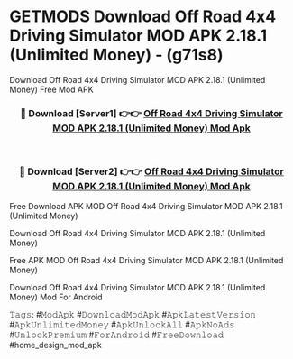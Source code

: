 # GETMODS Download Off Road 4x4 Driving Simulator MOD APK 2.18.1 (Unlimited Money) - (g71s8)
Download Off Road 4x4 Driving Simulator MOD APK 2.18.1 (Unlimited Money) Free Mod APK

<div align="center">
<h3>🔴 Download [Server1] 👉👉 <a href="https://apk-comot.site?title=Off_Road_4x4_Driving_Simulator_MOD_APK_2.18.1_(Unlimited_Money)">Off Road 4x4 Driving Simulator MOD APK 2.18.1 (Unlimited Money) Mod Apk</a></h3><br>

<h3>🔴 Download [Server2] 👉👉 <a href="https://apk-comot.site?title=Off_Road_4x4_Driving_Simulator_MOD_APK_2.18.1_(Unlimited_Money)">Off Road 4x4 Driving Simulator MOD APK 2.18.1 (Unlimited Money) Mod Apk</a></h3>
</div>


Free Download APK MOD Off Road 4x4 Driving Simulator MOD APK 2.18.1 (Unlimited Money)

Download Off Road 4x4 Driving Simulator MOD APK 2.18.1 (Unlimited Money) 

Free APK MOD Off Road 4x4 Driving Simulator MOD APK 2.18.1 (Unlimited Money) 

Download Off Road 4x4 Driving Simulator MOD APK 2.18.1 (Unlimited Money) Mod For Android

𝚃𝚊𝚐𝚜: #𝙼𝚘𝚍𝙰𝚙𝚔 #𝙳𝚘𝚠𝚗𝚕𝚘𝚊𝚍𝙼𝚘𝚍𝙰𝚙𝚔 #𝙰𝚙𝚔𝙻𝚊𝚝𝚎𝚜𝚝𝚅𝚎𝚛𝚜𝚒𝚘𝚗 #𝙰𝚙𝚔𝚄𝚗𝚕𝚒𝚖𝚒𝚝𝚎𝚍𝙼𝚘𝚗𝚎𝚢 #𝙰𝚙𝚔𝚄𝚗𝚕𝚘𝚌𝚔𝙰𝚕𝚕 #𝙰𝚙𝚔𝙽𝚘𝙰𝚍𝚜 #𝚄𝚗𝚕𝚘𝚌𝚔𝙿𝚛𝚎𝚖𝚒𝚞𝚖 #𝙵𝚘𝚛𝙰𝚗𝚍𝚛𝚘𝚒𝚍 #𝙵𝚛𝚎𝚎𝙳𝚘𝚠𝚗𝚕𝚘𝚊𝚍 #home_design_mod_apk